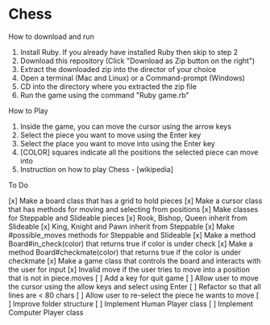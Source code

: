 # Chess

How to download and run

1. Install Ruby. If you already have installed Ruby then skip to step 2
2. Download this repository (Click "Download as Zip button on the right")
3. Extract the downloaded zip into the director of your choice
4. Open a terminal (Mac and Linux) or a Command-prompt (Windows)
5. CD into the directory where you extracted the zip file
6. Run the game using the command "Ruby game.rb"

How to Play

1. Inside the game, you can move the cursor using the arrow keys
2. Select the piece you want to move using the Enter key
3. Select the place you want to move into using the Enter key
4. [COLOR] squares indicate all the positions the selected piece can move into
5. Instruction on how to play Chess - [wikipedia]

To Do

[x] Make a board class that has a grid to hold pieces
[x] Make a cursor class that has methods for moving and selecting from positions
[x] Make classes for Steppable and Slideable pieces
[x] Rook, Bishop, Queen inherit from Slideable
[x] King, Knight and Pawn inherit from Steppable
[x] Make #possible_moves methods for Steppable and Slideable
[x] Make a method Board#in_check(color) that returns true if color is under check
[x] Make a method Board#checkmate(color) that returns true if the color is under checkmate
[x] Make a game class that controls the board and interacts with the user for input
[x] Invalid move if the user tries to move into a position that is not in piece.moves
[ ] Add a key for quit game
[ ] Allow user to move the cursor using the allow keys and select using Enter
[ ] Refactor so that all lines are < 80 chars
[ ] Allow user to re-select the piece he wants to move
[ ] Improve folder structure
[ ] Implement Human Player class
[ ] Implement Computer Player class
